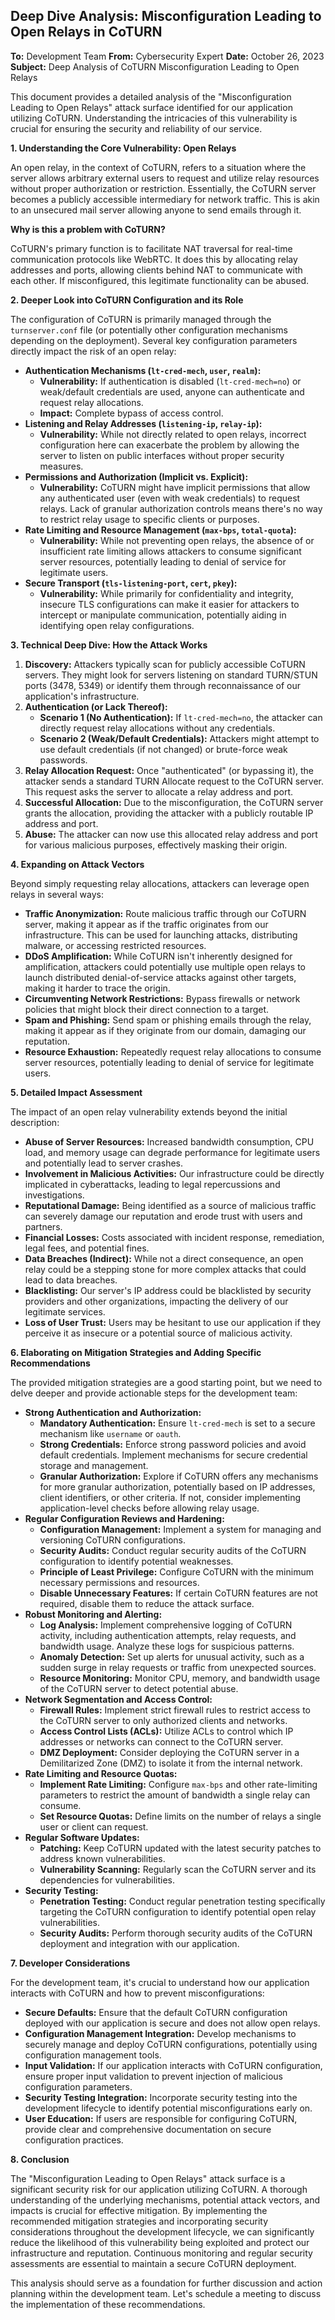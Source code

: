 ## Deep Dive Analysis: Misconfiguration Leading to Open Relays in CoTURN

**To:** Development Team
**From:** Cybersecurity Expert
**Date:** October 26, 2023
**Subject:** Deep Analysis of CoTURN Misconfiguration Leading to Open Relays

This document provides a detailed analysis of the "Misconfiguration Leading to Open Relays" attack surface identified for our application utilizing CoTURN. Understanding the intricacies of this vulnerability is crucial for ensuring the security and reliability of our service.

**1. Understanding the Core Vulnerability: Open Relays**

An open relay, in the context of CoTURN, refers to a situation where the server allows arbitrary external users to request and utilize relay resources without proper authorization or restriction. Essentially, the CoTURN server becomes a publicly accessible intermediary for network traffic. This is akin to an unsecured mail server allowing anyone to send emails through it.

**Why is this a problem with CoTURN?**

CoTURN's primary function is to facilitate NAT traversal for real-time communication protocols like WebRTC. It does this by allocating relay addresses and ports, allowing clients behind NAT to communicate with each other. If misconfigured, this legitimate functionality can be abused.

**2. Deeper Look into CoTURN Configuration and its Role**

The configuration of CoTURN is primarily managed through the `turnserver.conf` file (or potentially other configuration mechanisms depending on the deployment). Several key configuration parameters directly impact the risk of an open relay:

* **Authentication Mechanisms (`lt-cred-mech`, `user`, `realm`):**
    * **Vulnerability:**  If authentication is disabled (`lt-cred-mech=no`) or weak/default credentials are used, anyone can authenticate and request relay allocations.
    * **Impact:**  Complete bypass of access control.
* **Listening and Relay Addresses (`listening-ip`, `relay-ip`):**
    * **Vulnerability:** While not directly related to open relays, incorrect configuration here can exacerbate the problem by allowing the server to listen on public interfaces without proper security measures.
* **Permissions and Authorization (Implicit vs. Explicit):**
    * **Vulnerability:** CoTURN might have implicit permissions that allow any authenticated user (even with weak credentials) to request relays. Lack of granular authorization controls means there's no way to restrict relay usage to specific clients or purposes.
* **Rate Limiting and Resource Management (`max-bps`, `total-quota`):**
    * **Vulnerability:**  While not preventing open relays, the absence of or insufficient rate limiting allows attackers to consume significant server resources, potentially leading to denial of service for legitimate users.
* **Secure Transport (`tls-listening-port`, `cert`, `pkey`):**
    * **Vulnerability:** While primarily for confidentiality and integrity, insecure TLS configurations can make it easier for attackers to intercept or manipulate communication, potentially aiding in identifying open relay configurations.

**3. Technical Deep Dive: How the Attack Works**

1. **Discovery:** Attackers typically scan for publicly accessible CoTURN servers. They might look for servers listening on standard TURN/STUN ports (3478, 5349) or identify them through reconnaissance of our application's infrastructure.
2. **Authentication (or Lack Thereof):**
    * **Scenario 1 (No Authentication):** If `lt-cred-mech=no`, the attacker can directly request relay allocations without any credentials.
    * **Scenario 2 (Weak/Default Credentials):** Attackers might attempt to use default credentials (if not changed) or brute-force weak passwords.
3. **Relay Allocation Request:** Once "authenticated" (or bypassing it), the attacker sends a standard TURN Allocate request to the CoTURN server. This request asks the server to allocate a relay address and port.
4. **Successful Allocation:** Due to the misconfiguration, the CoTURN server grants the allocation, providing the attacker with a publicly routable IP address and port.
5. **Abuse:** The attacker can now use this allocated relay address and port for various malicious purposes, effectively masking their origin.

**4. Expanding on Attack Vectors**

Beyond simply requesting relay allocations, attackers can leverage open relays in several ways:

* **Traffic Anonymization:**  Route malicious traffic through our CoTURN server, making it appear as if the traffic originates from our infrastructure. This can be used for launching attacks, distributing malware, or accessing restricted resources.
* **DDoS Amplification:**  While CoTURN isn't inherently designed for amplification, attackers could potentially use multiple open relays to launch distributed denial-of-service attacks against other targets, making it harder to trace the origin.
* **Circumventing Network Restrictions:**  Bypass firewalls or network policies that might block their direct connection to a target.
* **Spam and Phishing:**  Send spam or phishing emails through the relay, making it appear as if they originate from our domain, damaging our reputation.
* **Resource Exhaustion:**  Repeatedly request relay allocations to consume server resources, potentially leading to denial of service for legitimate users.

**5. Detailed Impact Assessment**

The impact of an open relay vulnerability extends beyond the initial description:

* **Abuse of Server Resources:**  Increased bandwidth consumption, CPU load, and memory usage can degrade performance for legitimate users and potentially lead to server crashes.
* **Involvement in Malicious Activities:** Our infrastructure could be directly implicated in cyberattacks, leading to legal repercussions and investigations.
* **Reputational Damage:**  Being identified as a source of malicious traffic can severely damage our reputation and erode trust with users and partners.
* **Financial Losses:**  Costs associated with incident response, remediation, legal fees, and potential fines.
* **Data Breaches (Indirect):** While not a direct consequence, an open relay could be a stepping stone for more complex attacks that could lead to data breaches.
* **Blacklisting:** Our server's IP address could be blacklisted by security providers and other organizations, impacting the delivery of our legitimate services.
* **Loss of User Trust:** Users may be hesitant to use our application if they perceive it as insecure or a potential source of malicious activity.

**6. Elaborating on Mitigation Strategies and Adding Specific Recommendations**

The provided mitigation strategies are a good starting point, but we need to delve deeper and provide actionable steps for the development team:

* **Strong Authentication and Authorization:**
    * **Mandatory Authentication:** Ensure `lt-cred-mech` is set to a secure mechanism like `username` or `oauth`.
    * **Strong Credentials:** Enforce strong password policies and avoid default credentials. Implement mechanisms for secure credential storage and management.
    * **Granular Authorization:** Explore if CoTURN offers any mechanisms for more granular authorization, potentially based on IP addresses, client identifiers, or other criteria. If not, consider implementing application-level checks before allowing relay usage.
* **Regular Configuration Reviews and Hardening:**
    * **Configuration Management:** Implement a system for managing and versioning CoTURN configurations.
    * **Security Audits:** Conduct regular security audits of the CoTURN configuration to identify potential weaknesses.
    * **Principle of Least Privilege:** Configure CoTURN with the minimum necessary permissions and resources.
    * **Disable Unnecessary Features:** If certain CoTURN features are not required, disable them to reduce the attack surface.
* **Robust Monitoring and Alerting:**
    * **Log Analysis:** Implement comprehensive logging of CoTURN activity, including authentication attempts, relay requests, and bandwidth usage. Analyze these logs for suspicious patterns.
    * **Anomaly Detection:**  Set up alerts for unusual activity, such as a sudden surge in relay requests or traffic from unexpected sources.
    * **Resource Monitoring:** Monitor CPU, memory, and bandwidth usage of the CoTURN server to detect potential abuse.
* **Network Segmentation and Access Control:**
    * **Firewall Rules:** Implement strict firewall rules to restrict access to the CoTURN server to only authorized clients and networks.
    * **Access Control Lists (ACLs):** Utilize ACLs to control which IP addresses or networks can connect to the CoTURN server.
    * **DMZ Deployment:** Consider deploying the CoTURN server in a Demilitarized Zone (DMZ) to isolate it from the internal network.
* **Rate Limiting and Resource Quotas:**
    * **Implement Rate Limiting:** Configure `max-bps` and other rate-limiting parameters to restrict the amount of bandwidth a single relay can consume.
    * **Set Resource Quotas:** Define limits on the number of relays a single user or client can request.
* **Regular Software Updates:**
    * **Patching:** Keep CoTURN updated with the latest security patches to address known vulnerabilities.
    * **Vulnerability Scanning:** Regularly scan the CoTURN server and its dependencies for vulnerabilities.
* **Security Testing:**
    * **Penetration Testing:** Conduct regular penetration testing specifically targeting the CoTURN configuration to identify potential open relay vulnerabilities.
    * **Security Audits:** Perform thorough security audits of the CoTURN deployment and integration with our application.

**7. Developer Considerations**

For the development team, it's crucial to understand how our application interacts with CoTURN and how to prevent misconfigurations:

* **Secure Defaults:** Ensure that the default CoTURN configuration deployed with our application is secure and does not allow open relays.
* **Configuration Management Integration:**  Develop mechanisms to securely manage and deploy CoTURN configurations, potentially using configuration management tools.
* **Input Validation:** If our application interacts with CoTURN configuration, ensure proper input validation to prevent injection of malicious configuration parameters.
* **Security Testing Integration:** Incorporate security testing into the development lifecycle to identify potential misconfigurations early on.
* **User Education:** If users are responsible for configuring CoTURN, provide clear and comprehensive documentation on secure configuration practices.

**8. Conclusion**

The "Misconfiguration Leading to Open Relays" attack surface is a significant security risk for our application utilizing CoTURN. A thorough understanding of the underlying mechanisms, potential attack vectors, and impacts is crucial for effective mitigation. By implementing the recommended mitigation strategies and incorporating security considerations throughout the development lifecycle, we can significantly reduce the likelihood of this vulnerability being exploited and protect our infrastructure and reputation. Continuous monitoring and regular security assessments are essential to maintain a secure CoTURN deployment.

This analysis should serve as a foundation for further discussion and action planning within the development team. Let's schedule a meeting to discuss the implementation of these recommendations.
